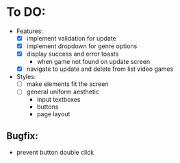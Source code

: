 # To DO:

* Features:
  * [X] implement validation for update
  * [X] implement dropdown for genre options
  * [X] display success and error toasts
    * when game not found on update screen
  * [X] navigate to update and delete from list video games

* Styles:
  * [ ] make elements fit the screen
  * [ ] general uniform aesthetic
    * input textboxes
    * buttons
    * page layout


## Bugfix:

- prevent button double click
